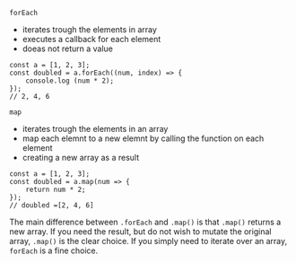`forEach`
* iterates trough the elements in array
* executes a callback for each element
* doeas not return a value
```
const a = [1, 2, 3];
const doubled = a.forEach((num, index) => {
    console.log (num * 2);
});
// 2, 4, 6
```

`map`
* iterates trough the elements in an array 
* map each elemnt to a new elemnt by calling the function on each element
* creating a new array as a result 
```
const a = [1, 2, 3];
const doubled = a.map(num => {
    return num * 2;
});
// doubled =[2, 4, 6]
```

The main difference between `.forEach` and `.map()` is that `.map()` returns a new array. If you need the result, but do not wish to mutate the original array, `.map()` is the clear choice. If you simply need to iterate over an array, `forEach` is a fine choice.
